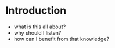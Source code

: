 # Introduction #
* what is this all about?
* why should I listen?
* how can I benefit from that knowledge?
